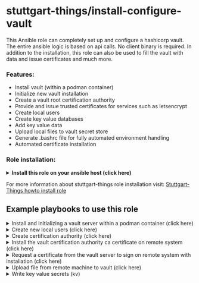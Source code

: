 stuttgart-things/install-configure-vault
=========================================

This Ansible role can completely set up and configure a hashicorp vault. The entire ansible logic is based on api calls. No client binary is required.
In addition to the installation, this role can also be used to fill the vault with data and issue certificates and much more.

### Features:
- Install vault (within a podman container)
- Initialize new vault installation
- Create a vault root certification authority
- Provide and issue trusted certificates for services such as letsencrypt
- Create local users
- Create key value databases
- Add key value data
- Upload local files to vault secret store
- Generate .bashrc file for fully automated environment handling
- Automated certificate installation

### Role installation:
<details><summary><b>Install this role on your ansible host (click here)</b></summary>

```
cat <<EOF > /tmp/requirements.yaml
roles:
- src: git@codehub.sva.de:Lab/stuttgart-things/supporting-roles/install-configure-vault.git
  scm: git
  version: stable
- src: git@codehub.sva.de:Lab/stuttgart-things/supporting-roles/install-requirements.git
  scm: git
  version: stable
- src: git@codehub.sva.de:Lab/stuttgart-things/supporting-roles/deploy-podman-container.git
  scm: git
- src: git@codehub.sva.de:Lab/stuttgart-things/supporting-roles/generate-selfsigned-certs.git
  scm: git
  version: stable
- src: git@codehub.sva.de:Lab/stuttgart-things/supporting-roles/install-configure-podman.git
  scm: git
  version: stable

collections:
- name: containers.podman 
- name: community.general
- name: community.crypto
EOF
ansible-galaxy install -r /tmp/requirements.yaml --force && ansible-galaxy collection install -r /tmp/requirements.yaml -f
```
</details>

For more information about stuttgart-things role installation visit: [Stuttgart-Things howto install role](https://codehub.sva.de/Lab/stuttgart-things/meta/documentation/doc-as-code/-/blob/master/howtos/howto-install-role.md)

## Example playbooks to use this role

<details><summary>Install and initializing a vault server within a podman container (click here)</summary>

### Ansible command:
```
ansible-playbook -i inventory.ini playbook.yml
```

### Playbook: playbook.yml
```
---
- hosts: "vault"
  gather_facts: true
  become: true
  vars:
    # default configuration
    vault_url: https://example.com:8200

    # Install vault server
    install_vault: true
    install_vault_init_secret_shares: 1
    install_vault_init_secret_threshold: 1

  roles:
    - install-configure-vault
```

### Playbook: inventory.ini
```
[vault]
example.com
```
</details>

<details><summary>Create new local users (click here)</summary>

### Ansible command:
```
ansible-playbook -i inventory.ini playbook.yml
```

### Playbook: playbook.yml
```
---
- hosts: "localhost"
  gather_facts: true
  become: true
  vars:
    # default configuration
    vault_url: https://example.com:8200
    #vault_username: username
    #vault_password: password
    vault_token: <root_token> # or uncomment vault user+pw and use a admin user account

    # Create new local userpass user
    vault_create_user: true
    vault_crate_user_data:
      - name: bob
        password: secret
        policies: admins
      - name: alice
        password: supersecret
        policies: admins

  roles:
    - install-configure-vault
```

</details>

<details><summary>Create certification authority (click here)</summary>

### Ansible command:
```
ansible-playbook playbook.yml
```

### Playbook: playbook.yml
```
---
- hosts: "localhost"
  gather_facts: true
  become: true
  vars:
    # default configuration
    vault_url: https://example.com:8200
    #vault_username: username
    #vault_password: password
    vault_token: <root_token> # or uncomment vault user+pw and use a admin user account

    # CA root certificate default configuration
    vault_create_ca: true
    vault_ca_cert_common_name: mydomain.com # Best pratice the name of the domain managed by vault CA
    vault_ca_cert_key_bits: 4096
    vault_ca_cert_organization: company
    vault_ca_cert_ou: my-ou

    # CA root role
    vault_ca_cert_role_name: mydomain.com
    vault_ca_role_allow_subdomains: true
    vault_ca_role_allowed_domains: mydomain.com

  roles:
    - install-configure-vault
```

</details>

<details><summary>Install the vault certification authority ca certificate on remote system (click here)</summary>

### Ansible command:
```
ansible-playbook -i inventory.ini playbook.yml
```

### Playbook: playbook.yml
```
---
- hosts: "all"
  gather_facts: true
  become: true
  vars:
    # default configuration
    vault_url: https://example.com:8200

    # Install ca on system
    vault_install_ca_cert: true

  roles:
    - install-configure-vault
```

### Playbook: inventory.ini
```
[vault]
example.com
```
</details>

<details><summary>Request a certificate from the vault server to sign on remote system with installation (click here) </summary>

### Ansible command:
```
ansible-playbook playbook.yml
```

### Playbook: playbook.yml
```
---
- hosts: "all"
  gather_facts: true
  become: false
  vars:
    # default configuration
    vault_url: https://example.com:8200
    #vault_username: username
    #vault_password: password
    vault_token: <root_token> # or uncomment vault user+pw and use a admin user account

    # CA root role
    vault_ca_cert_role_name: example.com

    # Generate cert
    vault_gen_cert: true
    vault_gen_cert_fqdn: hostname.example.com
    #vault_gen_cert_ip_sans: 192.168.1.1 #Only set if access via the ip should be permitted or if there is an alternative
    vault_gen_cert_install: true # true for installing cert directly to the path 
    vault_gen_cert_install_pub_path: /tmp/public_key.pem
    vault_gen_cert_install_priv_path: /tmp/private_key.pem
    vault_gen_cert_install_ca_path: /tmp/ca_key.crt

  roles:
    - install-configure-vault
```

### Playbook: inventory.ini
```
[myserver]
example.com
```
</details>

<details><summary>Upload file from remote machine to vault (click here)</summary>

### Ansible command:
```
ansible-playbook -i inventory.ini playbook.yml
```

### Playbook: playbook.yml
```
---
- hosts: "all"
  gather_facts: true
  become: false
  vars:
    # default configuration
    vault_url: https://example.com:8200
    #vault_username: username
    #vault_password: password
    vault_token: <root_token> # or uncomment vault user+pw and use a admin user account

    vault_kv_write: true
    vault_kv_write_file_data:
      - secret_name: test
        secret_engine: labul
        path: /tmp/test.txt
        filename: test # The key on vault server, needed for extracting 

  roles:
    - install-configure-vault
```

### Playbook: inventory.ini
```
[vault]
example.com
```
</details>

<details><summary>Write key value secrets (kv)</summary>

### Ansible command:
```
ansible-playbook -i inventory.ini playbook.yml
```

### Playbook: playbook.yml
```
---
- hosts: "all"
  gather_facts: true
  become: false
  vars:
    # default configuration
    vault_url: https://example.com:8200
    #vault_username: username
    #vault_password: password
    vault_token: <root_token> # or uncomment vault user+pw and use a admin user account

    # Write data to KV database
    vault_kv_write: true
    vault_kv_write_data:
      - secret_name: awx_server
        secret_engine: labul
        kv:
          ip: 1.2.3.4
          username: user
          password: secret
      - secret_name: vcenter
        secret_engine: labda
        kv:
          ip: 1.2.3.4
          username: user
          password: secret

  roles:
    - install-configure-vault
```

<details><summary>Generate alias for inject vault secrets to environment</summary>

### Ansible command:
```
ansible-playbook -i inventory.ini playbook.yml
```

### Playbook: playbook.yml
```
---
- hosts: "all"
  gather_facts: true
  become: false
  vars:
    # default configuration
    vault_url: https://example.com:8200
    #vault_username: username
    #vault_password: password
    vault_token: <root_token> # or uncomment vault user+pw and use a admin user account

    # Generate bashrc
    vault_bashrc: true
    vault_bashrc_mod:
    labul_vault:              # <- alias command
      labul:                  # <- secret engine
        - awx                 # <- secret name
        - vcenter             # <- another secret name
      ocp4:                   # <- secret engine
        - pull_secret         # <- secret name
    labda_vault:              # <- alias command
      labda:                  # <- secret engine
        - awx                 # <- secret name
        - vcenter             # <- another secret name
      ocp4:                   # <- secret engine
        - pull_secret         # <- secret name

  roles:
    - install-configure-vault
```

### Playbook: inventory.ini
```
[vault]
example.com
```
</details>

## Requirements and Dependencies:
- Ubuntu 20.04
- Ubuntu 18.04
- CentOS 8
- CentOS 7

## Version:
```
DATE         WHO            WHAT
20201013     Marcel Zapf    Init readme, role wip
20201014     Marcel Zapf    Implementet new Features
20201015     Marcel Zapf    Bug fixing
20201019     Marcel Zapf    Logic added that allows further vault tasks to be linked directly after installation
20201020     Marcel Zapf    Better logic vault creates his own cert for webinterface and api, api awx bugfix move execution host from localhost to vars
20201021     Marcel Zapf    Added support for additionally ip address with domain name (Vault CA)
20201022     Marcel Zapf    Move error handler to own file, fix json override bug, add ip_sans to ca installation
20201023     Marcel Zapf    Add missing task for installing issuing ca key
20201026     Marcel Zapf    Fixed ip_san error while running error handler
```

License
-------

BSD

Author Information
------------------

Marcel Zapf; 10/2020; SVA GmbH